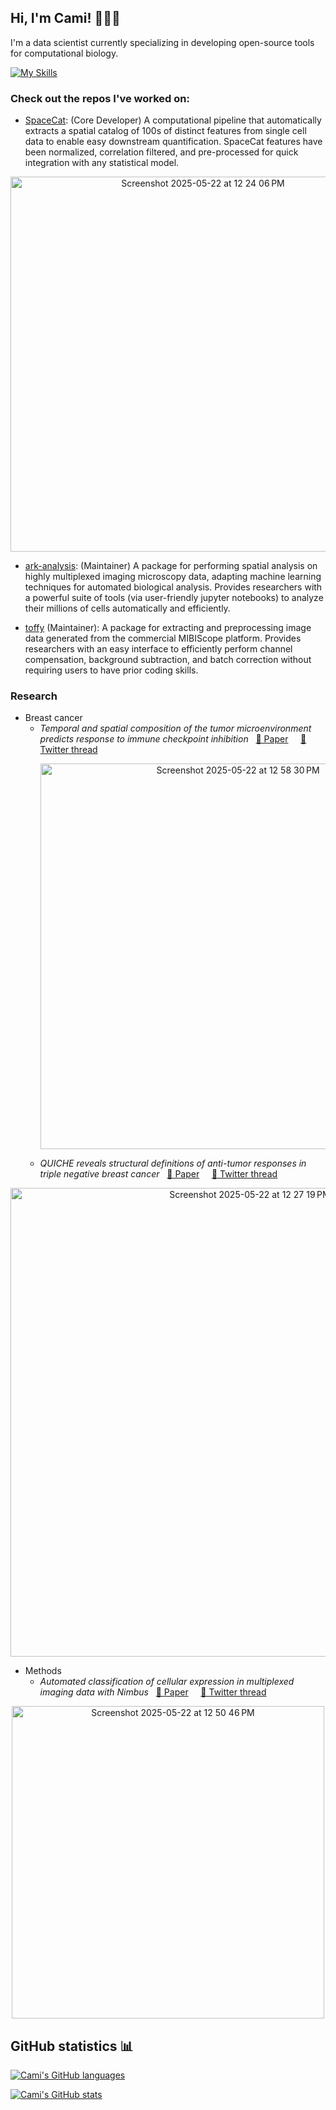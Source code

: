 ## Hi, I'm Cami! 👩🏼‍💻

<!--
**camisowers/camisowers** is a ✨ _special_ ✨ repository because its `README.md` (this file) appears on your GitHub profile.

Here are some ideas to get you started:

- 🔭 I’m currently working on ...
- 🌱 I’m currently learning ...
- 👯 I’m looking to collaborate on ...
- 🤔 I’m looking for help with ...
- 💬 Ask me about ...
- 📫 How to reach me: ...
- 😄 Pronouns: ...
- ⚡ Fun fact: ...
-->

I'm a data scientist currently specializing in developing open-source tools for computational biology.

[![My Skills](https://skillicons.dev/icons?i=py,cpp,java,r,matlab,docker,github,githubactions,pytorch,vscode)](https://skillicons.dev)

### Check out the repos I've worked on:
* [SpaceCat](https://github.com/angelolab/SpaceCat): (Core Developer) A computational pipeline that automatically extracts a spatial catalog of 100s
of distinct features from single cell data to enable easy downstream quantification. SpaceCat features have been normalized, correlation filtered, and pre-processed for quick integration with any statistical model.
<p align="center">
  <img width="600" alt="Screenshot 2025-05-22 at 12 24 06 PM" src="https://github.com/user-attachments/assets/57ac107f-4c50-4869-8642-d1d63caf94a6" />
<p>

* [ark-analysis](https://github.com/angelolab/ark-analysis): (Maintainer) A package for performing spatial analysis on highly multiplexed
imaging microscopy data, adapting machine learning techniques for automated biological analysis. Provides researchers with a powerful suite of tools (via user-friendly jupyter notebooks) to analyze their millions of cells automatically and efficiently.

* [toffy](https://github.com/angelolab/toffy) (Maintainer): A package for extracting and preprocessing image data generated from the
commercial MIBIScope platform. Provides researchers with an easy interface to efficiently perform channel
compensation, background subtraction, and batch correction without requiring users to have prior coding skills.

### Research 
* Breast cancer
  - *Temporal and spatial composition of the tumor microenvironment predicts response to immune checkpoint inhibition* &nbsp; [📓 Paper](https://www.biorxiv.org/content/10.1101/2025.01.26.634557v1) &nbsp; &nbsp; [🧵 Twitter thread](https://x.com/NoahGreenwald/status/1884632646913011876) &nbsp; &nbsp; <p align="center"><img width="617" alt="Screenshot 2025-05-22 at 12 58 30 PM" src="https://github.com/user-attachments/assets/74bd6168-cc55-4db5-9a7d-869f83300033" /><p>
  - *QUICHE reveals structural definitions of anti-tumor responses in triple negative breast cancer* &nbsp; [📓 Paper](https://www.biorxiv.org/content/10.1101/2025.01.06.631548v1) &nbsp; &nbsp; [🧵 Twitter thread](https://x.com/JoleneRanek/status/1877756612091527413)
<p align="center">
<img width="750" alt="Screenshot 2025-05-22 at 12 27 19 PM" src="https://github.com/user-attachments/assets/d1dadeec-4959-4235-a5a6-aa2216eb3dca" />
<p>

* Methods
  - *Automated classification of cellular expression in multiplexed imaging data with Nimbus* &nbsp; [📓 Paper](https://www.biorxiv.org/content/10.1101/2024.06.02.597062v1) &nbsp; &nbsp; [🧵 Twitter thread](https://x.com/NoahGreenwald/status/1797660337212408163)
<p align="center">
<img width="500" alt="Screenshot 2025-05-22 at 12 50 46 PM" src="https://github.com/user-attachments/assets/c68abc82-104d-4067-a400-30b815846854" />
<p>

## GitHub statistics 📊

[![Cami's GitHub languages](https://github-readme-stats.vercel.app/api/top-langs?username=camisowers&layout=compact&hide=html,CSS&langs_count=10)](https://github.com/anuraghazra/github-readme-stats)

[![Cami's GitHub stats](https://github-readme-stats.vercel.app/api?username=camisowers&show_icons=true&include_all_commits=true&count_private=true&custom_title=Contributions)](https://github.com/anuraghazra/github-readme-stats)
